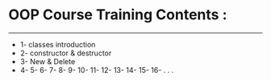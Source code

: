# OOP Course Training Contents : 
-------------------------------
* 1- classes introduction
* 2- constructor & destructor
* 3- New & Delete
* 4-
5-
6-
7-
8-
9-
10-
11-
12-
13-
14-
15-
16-
.
.
.

